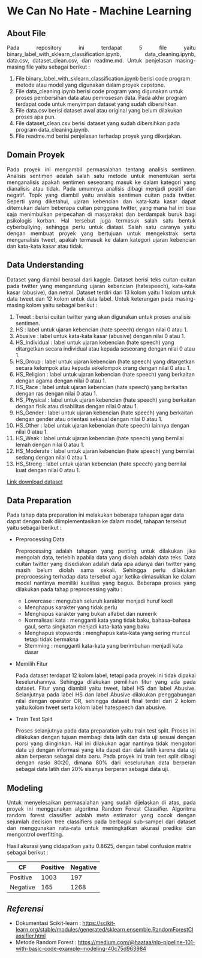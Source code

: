 # We Can No Hate - Machine Learning

## About File
<p align=justify>Pada repository ini terdapat 5 file yaitu binary_label_with_sklearn_classification.ipynb, data_cleaning.ipynb, data.csv, dataset_clean.csv, dan readme.md. Untuk penjelasan masing-masing file yaitu sebagai berikut :</p>

  1. File binary_label_with_sklearn_classification.ipynb berisi code program metode atau model yang digunakan dalam proyek capstone.
  2. File data_cleaning.ipynb berisi code program yang digunakan untuk proses pembersihan data atau pemrosesan data. Pada akhir program terdapat code untuk menyimpan dataset yang sudah dibersihkan.
  3. File data.csv berisi dataset awal atau original yang belum dilakukan proses apa pun.
  4. File dataset_clean.csv berisi dataset yang sudah dibersihkan pada program data_cleaning.ipynb.
  5. File readme.md berisi penjelasan terhadap proyek yang dikerjakan.

## Domain Proyek
<p align=justify>Pada proyek ini mengambil permasalahan tentang analisis sentimen. Analisis sentimen adalah salah satu metode untuk menentukan serta menganalisis apakah sentimen seseorang masuk ke dalam kategori yang dianalisis atau tidak. Pada umumnya analisis dibagi menjadi positif dan negatif. Topik yang diambil yaitu analisis sentimen cuitan pada twitter. Seperti yang diketahui, ujaran kebencian dan kata-kata kasar dapat ditemukan dalam beberapa cuitan pengguna twitter, yang mana hal ini bisa saja menimbulkan perpecahan di masyarakat dan berdampak buruk bagi psikologis korban. Hal tersebut juga termasuk salah satu bentuk cyberbullying, sehingga perlu untuk diatasi. Salah satu caranya yaitu dengan membuat proyek yang bertujuan untuk mengekstrak serta menganalisis tweet, apakah termasuk ke dalam kategori ujaran kebencian dan kata-kata kasar atau tidak.</p>

## Data Understanding
<p align=justify>Dataset yang diambil berasal dari kaggle. Dataset berisi teks cuitan-cuitan pada twitter yang mengandung ujaran kebencian (hatespeech), kata-kata kasar (abusive), dan netral. Dataset terdiri dari 13 kolom yaitu 1 kolom untuk data tweet dan 12 kolom untuk data label. Untuk keterangan pada masing-masing kolom yaitu sebagai berikut :</p>

  1. Tweet : berisi cuitan twitter yang akan digunakan untuk proses analisis sentimen.
  2. HS : label untuk ujaran kebencian (hate speech) dengan nilai 0 atau 1.
  3. Abusive : label untuk kata-kata kasar (abusive) dengan nilai 0 atau 1.
  4. HS_Individual : label untuk ujaran kebencian (hate speech) yang ditargetkan secara individual atau kepada seseorang dengan nilai 0 atau 1.
  5. HS_Group : label untuk ujaran kebencian (hate speech) yang ditargetkan secara kelompok atau kepada sekelompok orang dengan nilai 0 atau 1.
  6. HS_Religion : label untuk ujaran kebencian (hate speech) yang berkaitan dengan agama dengan nilai 0 atau 1.
  7. HS_Race : label untuk ujaran kebencian (hate speech) yang berkaitan dengan ras dengan nilai 0 atau 1.
  8. HS_Physical : label untuk ujaran kebencian (hate speech) yang berkaitan dengan fisik atau disabilitas dengan nilai 0 atau 1.
  9. HS_Gender : label untuk ujaran kebencian (hate speech) yang berkaitan dengan gender atau orientasi seksual dengan nilai 0 atau 1.
  10. HS_Other : label untuk ujaran kebencian (hate speech) lainnya dengan nilai 0 atau 1.
  11. HS_Weak : label untuk ujaran kebencian (hate speech) yang bernilai lemah dengan nilai 0 atau 1.
  12. HS_Moderate : label untuk ujaran kebencian (hate speech) yang bernilai sedang dengan nilai 0 atau 1.
  13. HS_Strong : label untuk ujaran kebencian (hate speech) yang bernilai kuat dengan nilai 0 atau 1.

[Link download dataset](https://www.kaggle.com/ilhamfp31/indonesian-abusive-and-hate-speech-twitter-text "Dataset Kaggle")

## Data Preparation
Pada tahap data preparation ini melakukan beberapa tahapan agar data dapat dengan baik diimplementasikan ke dalam model, tahapan tersebut yaitu sebagai berikut :
- Preprocessing Data
  <p align=justify>Preprocessing adalah tahapan yang penting untuk dilakukan jika mengolah data, terlebih apabila data yang diolah adalah data teks. Data cuitan twitter yang disediakan adalah data apa adanya dari twitter yang masih belum diolah sama sekali. Sehingga perlu dilakukan preprocessing terhadap data tersebut agar ketika dimasukkan ke dalam model nantinya memiliki kualitas yang bagus. Beberapa proses yang dilakukan pada tahap preprocessing yaitu :</p>
  
  * Lowercase : mengubah seluruh karakter menjadi huruf kecil
  * Menghapus karakter yang tidak perlu
  * Menghapus karakter yang bukan alfabet dan numerik
  * Normalisasi kata : mengganti kata yang tidak baku, bahasa-bahasa gaul, serta singkatan menjadi kata-kata yang baku
  * Menghapus stopwords : menghapus kata-kata yang sering muncul tetapi tidak bermakna
  * Stemming : mengganti kata-kata yang berimbuhan menjadi kata dasar
  
- Memilih Fitur
  <p align=justify>Pada dataset terdapat 12 kolom label, tetapi pada proyek ini tidak dipakai keseluruhannya. Sehingga dilakukan pemilihan fitur yang ada pada dataset. Fitur yang diambil yaitu tweet, label HS dan label Abusive. Selanjutnya pada label HS dan label Abusive dilakukan penggabungan nilai dengan operator OR, sehingga dataset final terdiri dari 2 kolom yaitu kolom tweet serta kolom label hatespeech dan abusive.</p>
  
- Train Test Split
  <p align=justify>Proses selanjutnya pada data preparation yaitu train test split. Proses ini dilakukan dengan tujuan membagi data latih dan data uji sesuai dengan porsi yang diinginkan. Hal ini dilakukan agar nantinya tidak mengotori data uji dengan informasi yang kita dapat dari data latih karena data uji akan berperan sebagai data baru. Pada proyek ini train test split dibagi dengan rasio 80:20, dimana 80% dari keseluruhan data berperan sebagai data latih dan 20% sisanya berperan sebagai data uji.</p>

## Modeling
<p align=justify>Untuk menyelesaikan permasalahan yang sudah dijelaskan di atas, pada proyek ini menggunakan algoritma Random Forest Classifier. Algoritma random forest classifier adalah meta estimator yang cocok dengan sejumlah decision tree classifiers pada berbagai sub-sampel dari dataset dan menggunakan rata-rata untuk meningkatkan akurasi prediksi dan mengontrol overfitting.</p>

Hasil akurasi yang didapatkan yaitu 0.8625, dengan tabel confusion matrix sebagai berikut :

 CF| Positive | Negative
------------ | ------------- | -------------
Positive | 1003 | 197
Negative | 165 | 1268

## ***Referensi***
- Dokumentasi Scikit-learn : https://scikit-learn.org/stable/modules/generated/sklearn.ensemble.RandomForestClassifier.html
- Metode Random Forest : https://medium.com/@haataa/nlp-pipeline-101-with-basic-code-example-modeling-40c75d963984
